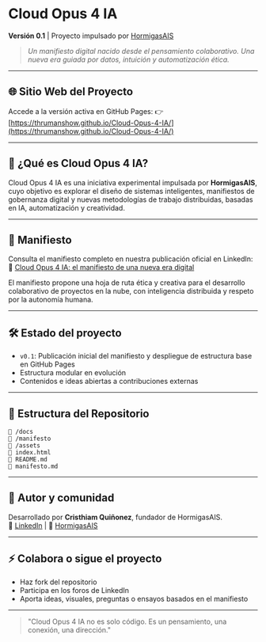 # Cloud Opus 4 IA

**Versión 0.1** | Proyecto impulsado por [HormigasAIS](https://www.linkedin.com/company/hormigasais)

> *Un manifiesto digital nacido desde el pensamiento colaborativo. Una nueva era guiada por datos, intuición y automatización ética.*

---

## 🌐 Sitio Web del Proyecto
Accede a la versión activa en GitHub Pages:
👉 [https://thrumanshow.github.io/Cloud-Opus-4-IA/](https://thrumanshow.github.io/Cloud-Opus-4-IA/)

---

## 🧠 ¿Qué es Cloud Opus 4 IA?

Cloud Opus 4 IA es una iniciativa experimental impulsada por **HormigasAIS**, cuyo objetivo es explorar el diseño de sistemas inteligentes, manifiestos de gobernanza digital y nuevas metodologías de trabajo distribuidas, basadas en IA, automatización y creatividad.

---

## 📜 Manifiesto

Consulta el manifiesto completo en nuestra publicación oficial en LinkedIn:  
🔗 [Cloud Opus 4 IA: el manifiesto de una nueva era digital](https://www.linkedin.com/pulse/cloud-opus-4-ia-el-manifiesto-de-una-nueva-era-digital-hormigasais-9xt6f)

El manifiesto propone una hoja de ruta ética y creativa para el desarrollo colaborativo de proyectos en la nube, con inteligencia distribuida y respeto por la autonomía humana.

---

## 🛠️ Estado del proyecto

- `v0.1`: Publicación inicial del manifiesto y despliegue de estructura base en GitHub Pages
- Estructura modular en evolución
- Contenidos e ideas abiertas a contribuciones externas

---

## 🧩 Estructura del Repositorio

```
📁 /docs
📁 /manifesto
📁 /assets
📄 index.html
📄 README.md
📄 manifesto.md
```

---

## 🤝 Autor y comunidad

Desarrollado por **Cristhiam Quiñonez**, fundador de HormigasAIS.  
📌 [LinkedIn](https://www.linkedin.com/in/cristhiamqz) | 🐜 [HormigasAIS](https://www.linkedin.com/company/hormigasais)

---

## ⚡ Colabora o sigue el proyecto

- Haz fork del repositorio
- Participa en los foros de LinkedIn
- Aporta ideas, visuales, preguntas o ensayos basados en el manifiesto

---

> "Cloud Opus 4 IA no es solo código. Es un pensamiento, una conexión, una dirección."
